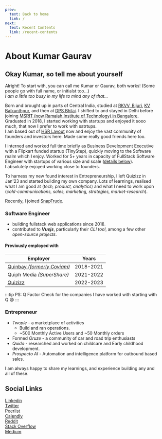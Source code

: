 ```yaml
---
prev:
  text: Back to home
  link: /
next:
  text: Recent Contents
  link: /recent-contents
---
```


# About Kumar Gaurav

## Okay Kumar, so tell me about yourself

Alright! To start with, you can call me Kumar or Gaurav, both works! (Some people go with full name, or initialst too...)  
_I am a little too busy in my life to mind any of that..._

Born and brought up in parts of Central India, studied at [RKVV, Bijuri](https://www.google.com/search?q=RKVV+Bijuri), [KV Baikunthpur](https://www.google.com/search?q=KV+Baikunthpur), and then at [DPS Bhilai](https://www.google.com/search?q=DPS+Bhilai). I shifted to and stayed in Delhi before joining [MSRIT (now Ramaiah Institute of Technology) in Bangalore](https://www.msrit.edu/).  
Graduated in 2018, I started working with startups and enjoyed it sooo much, that now I prefer to work with satrtups.  
I am based out of [HSR Layout](/hsr-layout) now and enjoy the vast community of founders and investors here. Made some really good friends here too.

I interned and worked full time briefly as Business Development Executive with a Flipkart funded startup (TinyStep), quickly moving to the Software realm which I enjoy. Worked for 5+ years in capacity of FullStack Software Engineer with startups of various size and scale ([details below](/about-kumar-gaurav.html#software-engineer)).  
I absolutely enjoyed working close to founders.

To harness my new found interest in Entrepreneurship, I left Quizizz in Jan'23 and started building my own company. Lots of learnings, realised what I am good at (_tech, product, analytics_) and what I need to work upon (_cold-communications, sales, marketing, strategies, market-research_).

Recently, I joined [SnapTrude](https://snaptrude.com).

### Software Engineer

- building fullstack web applications since 2018.
- contributed to **_Vuejs_**, particularly their _CLI tool_, among a few other _open-source projects_.

#### Previously employed with

| Employer                                           |   Years   |
| -------------------------------------------------- | :-------: |
| [Quinbay _(formerly Coviam)_](https://quinbay.com) | 2018-2021 |
| Quiph Media _(SuperShare)_                         | 2021-2022 |
| [Quizizz](https://quizizz.com)                     | 2022-2023 |

:::tip PS: Q Factor
Check for the companies I have worked with starting with Q 😄
:::

### Entrepreneur

- _Twople_ - a marketplace of activities
  - Build and ran operations.
  - ~500 Monthly Active Users and ~50 Monthly orders
- Formed _Qruze_ - a community of car and road trip enthusiasts
- _Quido_ - researched and worked on childcare and Early childhood development.
- _Prospecto AI_ - Automation and intelligence platform for outbound based sales.

I am always happy to share my learnings, and experience building any and all of these.

## Social Links

[Linkedin](https://linkedin.com/in/heykumargaurav)  
[Twitter](https://x.com/QurioSapien)  
[Peerlist](https://peerlist.com/kumargaurav)  
[Calendly](https://calendly.com/quriosapien)  
[Reddit](https://reddit.com/u/ikmrgrv)  
[Stack Overflow](https://stackoverflow.com/users/6512858/kumar-gaurav)  
[Medium](https://medium.com/@quriosapien)
